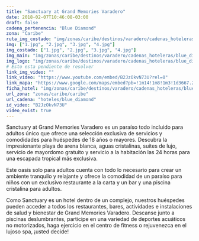 ```yaml
---
title: "Sanctuary at Grand Memories Varadero"
date: 2018-02-07T10:46:08-03:00
draft: false
cadena_pertenencia: "Blue Diamond"
zona: "Caribe"
ruta_img_costado: "img/zonas/caribe/destinos/varadero/cadenas_hoteleras/blue_diamond/memories/sanctuary_at_grand_memories_varadero/imagenes_hotel/"
img: ["1.jpg", "2.jpg", "3.jpg", "4.jpg"]
img_costado: ["1.jpg", "2.jpg", "3.jpg", "4.jpg"]
img_main: "img/zonas/caribe/destinos/varadero/cadenas_hoteleras/blue_diamond/memories/sanctuary_at_grand_memories_varadero/ficha_hotel.jpg"
img_logo: "img/zonas/caribe/destinos/varadero/cadenas_hoteleras/blue_diamond/memories/memories_varadero/logo/logo_hotel.jpg"
# Esto esta pendiente de resolver
link_img_video: ""
link_video: "https://www.youtube.com/embed/B2JzOkvN73U?rel=0"
link_mapa: "https://www.google.com/maps/embed?pb=!1m14!1m8!1m3!1d3667.221759741963!2d-81.1431685!3d23.1985876!3m2!1i1024!2i768!4f13.1!3m3!1m2!1s0x88d39f6b742baafb%3A0x14909f1dbd0dc0a9!2sSanctuary+at+Grand+Memories+Varadero+-+All+Inclusive+-+Adults+Only!5e0!3m2!1ses!2scl!4v1518099567977"
ficha_hotel: "img/zonas/caribe/destinos/varadero/cadenas_hoteleras/blue_diamond/memories/sanctuary_at_grand_memories_varadero/ficha_hotel.pdf"
url_zona: "zonas/caribe/caribe"
url_cadena: "hoteles/blue_diamond"
id_video: "B2JzOkvN73U"
video_exist: true
---
```

Sanctuary at Grand Memories Varadero es un paraíso todo incluido para adultos único que ofrece una selección exclusiva de servicios y comodidades para huéspedes de 18 años o mayores. Descubra la impresionante playa de arena blanca, aguas cristalinas, suites de lujo, servicio de mayordomo gratuito y servicio a la habitación las 24 horas para una escapada tropical más exclusiva.

Este oasis solo para adultos cuenta con todo lo necesario para crear un ambiente tranquilo y relajante y ofrece la comodidad de un paraíso para niños con un exclusivo restaurante a la carta y un bar y una piscina cristalina para adultos.

Como Sanctuary es un hotel dentro de un complejo, nuestros huéspedes pueden acceder a todos los restaurantes, bares, actividades e instalaciones de salud y bienestar de Grand Memories Varadero. Descanse junto a piscinas deslumbrantes, participe en una variedad de deportes acuáticos no motorizados, haga ejercicio en el centro de fitness o rejuvenezca en el lujoso spa, ¡usted decide!
